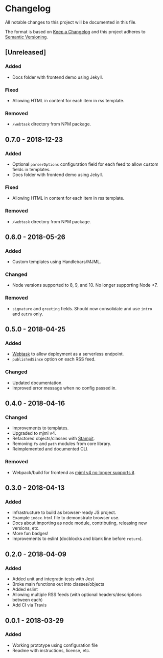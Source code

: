 # Changelog
All notable changes to this project will be documented in this file.

The format is based on [Keep a Changelog](http://keepachangelog.com/en/1.0.0/)
and this project adheres to [Semantic Versioning](http://semver.org/spec/v2.0.0.html).

## [Unreleased]

### Added
- Docs folder with frontend demo using Jekyll.

### Fixed
- Allowing HTML in content for each item in rss template.

### Removed
- `/webtask` directory from NPM package.

## 0.7.0 - 2018-12-23

### Added
- Optional `parserOptions` configuration field for each feed to allow custom fields in templates.
- Docs folder with frontend demo using Jekyll.

### Fixed
- Allowing HTML in content for each item in rss template.

### Removed
- `/webtask` directory from NPM package.

## 0.6.0 - 2018-05-26

### Added
- Custom templates using Handlebars/MJML.

### Changed
- Node versions supported to 8, 9, and 10. No longer supporting Node <7.

### Removed
- `signature` and `greeting` fields. Should now consolidate and use `intro` and `outro` only.

## 0.5.0 - 2018-04-25

### Added
- [Webtask](https://webtask.io/) to allow deployment as a serverless endpoint.
- `publishedSince` option on each RSS feed.

### Changed
- Updated documentation.
- Improved error message when no config passed in.

## 0.4.0 - 2018-04-16

### Changed
- Improvements to templates.
- Upgraded to mjml v4.
- Refactored objects/classes with [Stampit](https://github.com/stampit-org/stampit).
- Removing `fs` and `path` modules from core library.
- Reimplemented and documented CLI.

### Removed
- Webpack/build for frontend as [mjml v4 no longer supports it](https://github.com/mjmlio/mjml/issues/438#issuecomment-302712905).

## 0.3.0 - 2018-04-13

### Added
- Infrastructure to build as browser-ready JS project.
- Example `index.html` file to demonstrate browser use.
- Docs about importing as node module, contributing, releasing new versions, etc.
- More fun badges!
- Improvements to eslint (docblocks and blank line before `return`).

## 0.2.0 - 2018-04-09

### Added
- Added unit and integratin tests with Jest
- Broke main functions out into classes/objects
- Added eslint
- Allowing multiple RSS feeds (with optional headers/descriptions between each)
- Add CI via Travis

## 0.0.1 - 2018-03-29

### Added
- Working prototype using configuration file
- Readme with instructions, license, etc.
